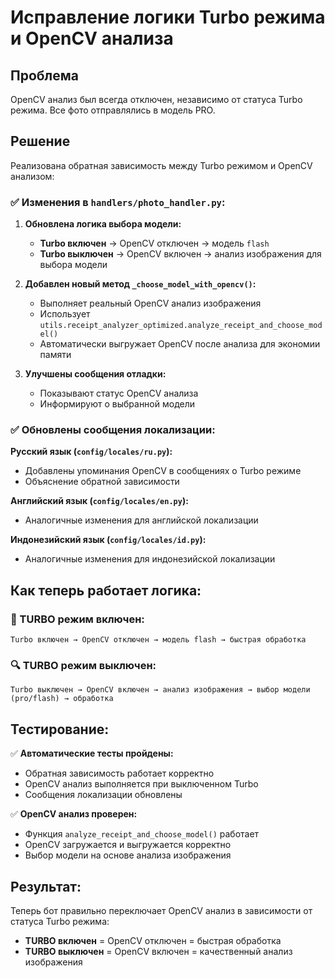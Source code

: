 # Исправление логики Turbo режима и OpenCV анализа

## Проблема
OpenCV анализ был всегда отключен, независимо от статуса Turbo режима. Все фото отправлялись в модель PRO.

## Решение
Реализована обратная зависимость между Turbo режимом и OpenCV анализом:

### ✅ Изменения в `handlers/photo_handler.py`:

1. **Обновлена логика выбора модели:**
   - **Turbo включен** → OpenCV отключен → модель `flash`
   - **Turbo выключен** → OpenCV включен → анализ изображения для выбора модели

2. **Добавлен новый метод `_choose_model_with_opencv()`:**
   - Выполняет реальный OpenCV анализ изображения
   - Использует `utils.receipt_analyzer_optimized.analyze_receipt_and_choose_model()`
   - Автоматически выгружает OpenCV после анализа для экономии памяти

3. **Улучшены сообщения отладки:**
   - Показывают статус OpenCV анализа
   - Информируют о выбранной модели

### ✅ Обновлены сообщения локализации:

**Русский язык (`config/locales/ru.py`):**
- Добавлены упоминания OpenCV в сообщениях о Turbo режиме
- Объяснение обратной зависимости

**Английский язык (`config/locales/en.py`):**
- Аналогичные изменения для английской локализации

**Индонезийский язык (`config/locales/id.py`):**
- Аналогичные изменения для индонезийской локализации

## Как теперь работает логика:

### 🚀 TURBO режим включен:
```
Turbo включен → OpenCV отключен → модель flash → быстрая обработка
```

### 🔍 TURBO режим выключен:
```
Turbo выключен → OpenCV включен → анализ изображения → выбор модели (pro/flash) → обработка
```

## Тестирование:

✅ **Автоматические тесты пройдены:**
- Обратная зависимость работает корректно
- OpenCV анализ выполняется при выключенном Turbo
- Сообщения локализации обновлены

✅ **OpenCV анализ проверен:**
- Функция `analyze_receipt_and_choose_model()` работает
- OpenCV загружается и выгружается корректно
- Выбор модели на основе анализа изображения

## Результат:

Теперь бот правильно переключает OpenCV анализ в зависимости от статуса Turbo режима:
- **TURBO включен** = OpenCV отключен = быстрая обработка
- **TURBO выключен** = OpenCV включен = качественный анализ изображения

